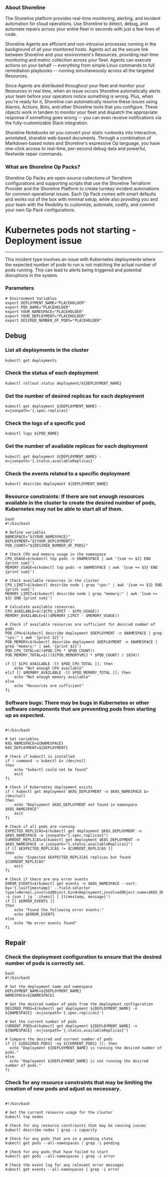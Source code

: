 
### About Shoreline
The Shoreline platform provides real-time monitoring, alerting, and incident automation for cloud operations. Use Shoreline to detect, debug, and automate repairs across your entire fleet in seconds with just a few lines of code.

Shoreline Agents are efficient and non-intrusive processes running in the background of all your monitored hosts. Agents act as the secure link between Shoreline and your environment's Resources, providing real-time monitoring and metric collection across your fleet. Agents can execute actions on your behalf -- everything from simple Linux commands to full remediation playbooks -- running simultaneously across all the targeted Resources.

Since Agents are distributed throughout your fleet and monitor your Resources in real time, when an issue occurs Shoreline automatically alerts your team before your operators notice something is wrong. Plus, when you're ready for it, Shoreline can automatically resolve these issues using Alarms, Actions, Bots, and other Shoreline tools that you configure. These objects work in tandem to monitor your fleet and dispatch the appropriate response if something goes wrong -- you can even receive notifications via the fully-customizable Slack integration.

Shoreline Notebooks let you convert your static runbooks into interactive, annotated, sharable web-based documents. Through a combination of Markdown-based notes and Shoreline's expressive Op language, you have one-click access to real-time, per-second debug data and powerful, fleetwide repair commands.

### What are Shoreline Op Packs?
Shoreline Op Packs are open-source collections of Terraform configurations and supporting scripts that use the Shoreline Terraform Provider and the Shoreline Platform to create turnkey incident automations for common operational issues. Each Op Pack comes with smart defaults and works out of the box with minimal setup, while also providing you and your team with the flexibility to customize, automate, codify, and commit your own Op Pack configurations.

# Kubernetes pods not starting - Deployment issue
---

This incident type involves an issue with Kubernetes deployments where the expected number of pods to run is not matching the actual number of pods running. This can lead to alerts being triggered and potential disruptions in the system.

### Parameters
```shell
# Environment Variables
export DEPLOYMENT_NAME="PLACEHOLDER"
export POD_NAME="PLACEHOLDER"
export YOUR_NAMESPACE="PLACEHOLDER"
export YOUR_DEPLOYMENT="PLACEHOLDER"
export DESIRED_NUMBER_OF_PODS="PLACEHOLDER"
```

## Debug

### List all deployments in the cluster
```shell
kubectl get deployments
```

### Check the status of each deployment
```shell
kubectl rollout status deployment/${DEPLOYMENT_NAME}
```

### Get the number of desired replicas for each deployment
```shell
kubectl get deployment ${DEPLOYMENT_NAME} -o=jsonpath='{.spec.replicas}'
```

### Check the logs of a specific pod
```shell
kubectl logs ${POD_NAME}
```

### Get the number of available replicas for each deployment
```shell
kubectl get deployment ${DEPLOYMENT_NAME} -o=jsonpath='{.status.availableReplicas}'
```

### Check the events related to a specific deployment
```shell
kubectl describe deployment ${DEPLOYMENT_NAME}
```

### Resource constraints: If there are not enough resources available in the cluster to create the desired number of pods, Kubernetes may not be able to start all of them.
```shell
bash
#!/bin/bash

# Define variables
NAMESPACE="${YOUR_NAMESPACE}"
DEPLOYMENT="${YOUR_DEPLOYMENT}"
POD_COUNT="${DESIRED_NUMBER_OF_PODS}"

# Check CPU and memory usage in the namespace
CPU_USAGE=$(kubectl top pods -n $NAMESPACE | awk '{sum += $2} END {print sum}')
MEMORY_USAGE=$(kubectl top pods -n $NAMESPACE | awk '{sum += $3} END {print sum}')

# Check available resources in the cluster
CPU_LIMIT=$(kubectl describe node | grep "cpu:" | awk '{sum += $3} END {print sum}')
MEMORY_LIMIT=$(kubectl describe node | grep "memory:" | awk '{sum += $3} END {print sum}')

# Calculate available resources
CPU_AVAILABLE=$(($CPU_LIMIT - $CPU_USAGE))
MEMORY_AVAILABLE=$(($MEMORY_LIMIT - $MEMORY_USAGE))

# Check if available resources are sufficient for desired number of pods
POD_CPU=$(kubectl describe deployment $DEPLOYMENT -n $NAMESPACE | grep "cpu:" | awk '{print $2}')
POD_MEMORY=$(kubectl describe deployment $DEPLOYMENT -n $NAMESPACE | grep "memory:" | awk '{print $2}')
POD_CPU_TOTAL=$(($POD_CPU * $POD_COUNT))
POD_MEMORY_TOTAL=$(((${POD_MEMORY%Mi} * $POD_COUNT) / 1024))

if [[ $CPU_AVAILABLE -lt $POD_CPU_TOTAL ]]; then
    echo "Not enough CPU available"
elif [[ $MEMORY_AVAILABLE -lt $POD_MEMORY_TOTAL ]]; then
    echo "Not enough memory available"
else
    echo "Resources are sufficient"
fi

```

### Software bugs: There may be bugs in Kubernetes or other software components that are preventing pods from starting up as expected.
```shell

#!/bin/bash

# Set variables
K8S_NAMESPACE=${NAMESPACE}
K8S_DEPLOYMENT=${DEPLOYMENT}

# Check if kubectl is installed
if ! command -v kubectl &> /dev/null
then
    echo "kubectl could not be found"
    exit
fi

# Check if Kubernetes deployment exists
if ! kubectl get deployment $K8S_DEPLOYMENT -n $K8S_NAMESPACE &> /dev/null
then
    echo "Deployment $K8S_DEPLOYMENT not found in namespace $K8S_NAMESPACE"
    exit
fi

# Check if all pods are running
EXPECTED_REPLICAS=$(kubectl get deployment $K8S_DEPLOYMENT -n $K8S_NAMESPACE -o jsonpath="{.spec.replicas}")
CURRENT_REPLICAS=$(kubectl get deployment $K8S_DEPLOYMENT -n $K8S_NAMESPACE -o jsonpath="{.status.availableReplicas}")
if [[ $EXPECTED_REPLICAS != $CURRENT_REPLICAS ]]
then
    echo "Expected $EXPECTED_REPLICAS replicas but found $CURRENT_REPLICAS"
    exit
fi

# Check if there are any error events
ERROR_EVENTS=$(kubectl get events -n $K8S_NAMESPACE --sort-by='{.lastTimestamp}' --field-selector type!=Normal,involvedObject.kind=Deployment,involvedObject.name=$K8S_DEPLOYMENT -o json | jq '.items[] | {timestamp, message}')
if [[ $ERROR_EVENTS ]]
then
    echo "Found the following error events:"
    echo $ERROR_EVENTS
else
    echo "No error events found"
fi

```
## Repair

### Check the deployment configuration to ensure that the desired number of pods is correctly set.
```shell
bash
#!/bin/bash

# Set the deployment name and namespace
DEPLOYMENT_NAME=${DEPLOYMENT_NAME}
NAMESPACE=${NAMESPACE}

# Get the desired number of pods from the deployment configuration
DESIRED_PODS=$(kubectl get deployment ${DEPLOYMENT_NAME} -n ${NAMESPACE} -o=jsonpath='{.spec.replicas}')

# Get the current number of pods
CURRENT_PODS=$(kubectl get deployment ${DEPLOYMENT_NAME} -n ${NAMESPACE} -o=jsonpath='{.status.availableReplicas}')

# Compare the desired and current number of pods
if [[ ${DESIRED_PODS} -eq ${CURRENT_PODS} ]]; then
  echo "Deployment ${DEPLOYMENT_NAME} is running the desired number of pods."
else
  echo "Deployment ${DEPLOYMENT_NAME} is not running the desired number of pods."
fi

```

### Check for any resource constraints that may be limiting the creation of new pods and adjust as necessary.
```shell

#!/bin/bash

# Get the current resource usage for the cluster
kubectl top nodes

# Check for any resource constraints that may be causing issues
kubectl describe nodes | grep -i capacity

# Check for any pods that are in a pending state
kubectl get pods --all-namespaces | grep -i pending

# Check for any pods that have failed to start
kubectl get pods --all-namespaces | grep -i error

# Check the event log for any relevant error messages
kubectl get events --all-namespaces | grep -i error

```